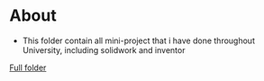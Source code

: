 # About
- This folder contain all mini-project that i have done throughout University, including solidwork and inventor

[Full folder](https://drive.google.com/drive/folders/1jKigr7kf7Mjp9l-MtQ3Z0OrxdryqVTVf?usp=sharing)




